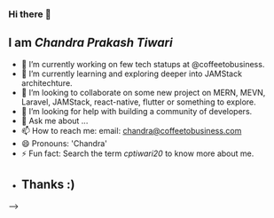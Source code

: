 ### Hi there 👋
## I am *Chandra Prakash Tiwari*
- 🔭 I’m currently working on few tech statups at @coffeetobusiness.
- 🌱 I’m currently learning and exploring deeper into JAMStack architechture.
- 👯 I’m looking to collaborate on some new project on MERN, MEVN, Laravel, JAMStack, react-native, flutter or something to explore.
- 🤔 I’m looking for help with building a community of developers.
- 💬 Ask me about ...
- 📫 How to reach me: email: chandra@coffeetobusiness.com
- 😄 Pronouns: 'Chandra'
- ⚡ Fun fact: Search the term *cptiwari20* to know more about me.
- ## Thanks :)
-->
